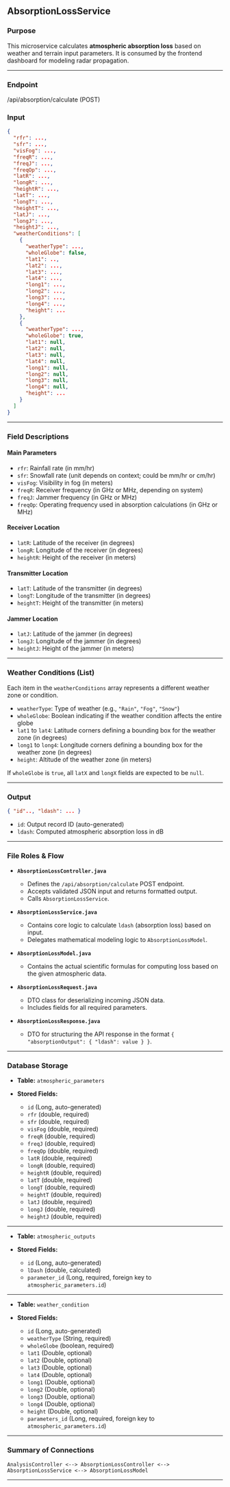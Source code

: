 ## AbsorptionLossService

### Purpose

This microservice calculates **atmospheric absorption loss** based on weather and terrain input parameters. It is consumed by the frontend dashboard for modeling radar propagation.

---

### Endpoint

/api/absorption/calculate  (POST)

### Input

```json
{
  "rfr": ...,
  "sfr": ...,
  "visFog": ...,
  "freqR": ...,
  "freqJ": ...,
  "freqOp": ...,
  "latR": ...,
  "longR": ...,
  "heightR": ...,
  "latT": ...,
  "longT": ...,
  "heightT": ...,
  "latJ": ...,
  "longJ": ...,
  "heightJ": ...,
  "weatherConditions": [
    {
      "weatherType": ...,
      "wholeGlobe": false,
      "lat1": ..,
      "lat2": ...,
      "lat3": ...,
      "lat4": ...,
      "long1": ...,
      "long2": ...,
      "long3": ...,
      "long4": ...,
      "height": ...
    },
    {
      "weatherType": ...,
      "wholeGlobe": true,
      "lat1": null,
      "lat2": null,
      "lat3": null,
      "lat4": null,
      "long1": null,
      "long2": null,
      "long3": null,
      "long4": null,
      "height": ...
    }
  ]
}


```

---

### Field Descriptions

#### Main Parameters
- `rfr`: Rainfall rate (in mm/hr)
- `sfr`: Snowfall rate (unit depends on context; could be mm/hr or cm/hr)
- `visFog`: Visibility in fog (in meters)
- `freqR`: Receiver frequency (in GHz or MHz, depending on system)
- `freqJ`: Jammer frequency (in GHz or MHz)
- `freqOp`: Operating frequency used in absorption calculations (in GHz or MHz)

#### Receiver Location
- `latR`: Latitude of the receiver (in degrees)
- `longR`: Longitude of the receiver (in degrees)
- `heightR`: Height of the receiver (in meters)

#### Transmitter Location
- `latT`: Latitude of the transmitter (in degrees)
- `longT`: Longitude of the transmitter (in degrees)
- `heightT`: Height of the transmitter (in meters)

#### Jammer Location
- `latJ`: Latitude of the jammer (in degrees)
- `longJ`: Longitude of the jammer (in degrees)
- `heightJ`: Height of the jammer (in meters)

---

### Weather Conditions (List)
Each item in the `weatherConditions` array represents a different weather zone or condition.

- `weatherType`: Type of weather (e.g., `"Rain"`, `"Fog"`, `"Snow"`)
- `wholeGlobe`: Boolean indicating if the weather condition affects the entire globe
- `lat1` to `lat4`: Latitude corners defining a bounding box for the weather zone (in degrees)
- `long1` to `long4`: Longitude corners defining a bounding box for the weather zone (in degrees)
- `height`: Altitude of the weather zone (in meters)

If `wholeGlobe` is `true`, all `latX` and `longX` fields are expected to be `null`.

---

### Output

```json
{ "id".., "ldash": ... }
```

* `id`:  Output record ID (auto-generated)
* `ldash`: Computed atmospheric absorption loss in dB


---

### File Roles & Flow

* **`AbsorptionLossController.java`**

  * Defines the `/api/absorption/calculate` POST endpoint.
  * Accepts validated JSON input and returns formatted output.
  * Calls `AbsorptionLossService`.

* **`AbsorptionLossService.java`**

  * Contains core logic to calculate `ldash` (absorption loss) based on input.
  * Delegates mathematical modeling logic to `AbsorptionLossModel`.

* **`AbsorptionLossModel.java`**

  * Contains the actual scientific formulas for computing loss based on the given atmospheric data.

* **`AbsorptionLossRequest.java`**

  * DTO class for deserializing incoming JSON data.
  * Includes fields for all required parameters.

* **`AbsorptionLossResponse.java`**

  * DTO for structuring the API response in the format `{ "absorptionOutput": { "ldash": value } }`.

---

### Database Storage

* **Table:** `atmospheric_parameters`
* **Stored Fields:**

  * `id` (Long, auto-generated)
  * `rfr` (double, required)
  * `sfr` (double, required)
  * `visFog` (double, required)
  * `freqR` (double, required)
  * `freqJ` (double, required)
  * `freqOp` (double, required)
  * `latR` (double, required)
  * `longR` (double, required)
  * `heightR` (double, required)
  * `latT` (double, required)
  * `longT` (double, required)
  * `heightT` (double, required)
  * `latJ` (double, required)
  * `longJ` (double, required)
  * `heightJ` (double, required)

---

* **Table:** `atmospheric_outputs`
* **Stored Fields:**

  * `id` (Long, auto-generated)
  * `lDash` (double, calculated)
  * `parameter_id` (Long, required, foreign key to `atmospheric_parameters.id`)

---

* **Table:** `weather_condition`
* **Stored Fields:**

  * `id` (Long, auto-generated)
  * `weatherType` (String, required)
  * `wholeGlobe` (boolean, required)
  * `lat1` (Double, optional)
  * `lat2` (Double, optional)
  * `lat3` (Double, optional)
  * `lat4` (Double, optional)
  * `long1` (Double, optional)
  * `long2` (Double, optional)
  * `long3` (Double, optional)
  * `long4` (Double, optional)
  * `height` (Double, optional)
  * `parameters_id` (Long, required, foreign key to `atmospheric_parameters.id`)

---

### Summary of Connections

```
AnalysisController <--> AbsorptionLossController <--> AbsorptionLossService <--> AbsorptionLossModel
```

---